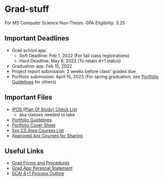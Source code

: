 # Grad-stuff
For MS Computer Science Non-Thesis. GPA Eligibility: 3.25

## Important Deadlines
- Grad school app:
  - Soft Deadline: Feb 1, 2022 (For fall class registrations)
  - Hard Deadline: May 8, 2022 (To retain 4+1 status)
- Graduation app: Feb 15, 2022
- Project report submission: 2 weeks before class' grades due
- Portfolio submission: April 15, 2023 (For spring graduation, see [Portfolio Guidelines](CS-Portfolio-Guidelines.pdf) for others)

## Important Files
- [iPOS (Plan Of Study) Check List](iPOS-Check-Sheet-Computer-Science-MCS.docx)
  - aka classes needed to take  
- [Portfolio Guidelines](CS-Portfolio-Guidelines.pdf) 
- [Portfolio Cover Sheet](CSRAS-Portfolio-Cover-Sheet-5.pdf)
- [5xx CS Area Courses List](List%20of%20CS%20Area%20Courses.pdf)
- [Approved 4xx Courses for Sharing](Approved-400.pdf)

## Useful Links
- [Grad Forms and Procedures](https://scai.engineering.asu.edu/grad-policies-forms-and-procedures/)
- [Grad App Personal Statement](https://admission.asu.edu/graduate/personal-statement)
- [SCAI 4+1 Process Outline](https://sites.google.com/asu.edu/cidse-4-1)

